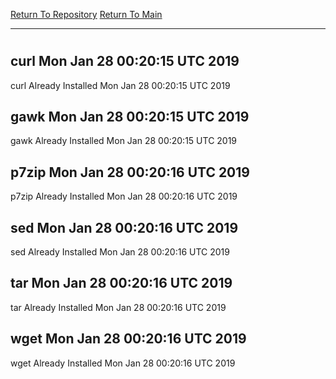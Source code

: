 [Return To Repository](https://github.com/deathbybandaid/piholeparser/)
[Return To Main](https://github.com/deathbybandaid/piholeparser/blob/master/RecentRunLogs/Mainlog.md)
____________________________________
# 
## curl Mon Jan 28 00:20:15 UTC 2019
curl Already Installed Mon Jan 28 00:20:15 UTC 2019
## gawk Mon Jan 28 00:20:15 UTC 2019
gawk Already Installed Mon Jan 28 00:20:15 UTC 2019
## p7zip Mon Jan 28 00:20:16 UTC 2019
p7zip Already Installed Mon Jan 28 00:20:16 UTC 2019
## sed Mon Jan 28 00:20:16 UTC 2019
sed Already Installed Mon Jan 28 00:20:16 UTC 2019
## tar Mon Jan 28 00:20:16 UTC 2019
tar Already Installed Mon Jan 28 00:20:16 UTC 2019
## wget Mon Jan 28 00:20:16 UTC 2019
wget Already Installed Mon Jan 28 00:20:16 UTC 2019
